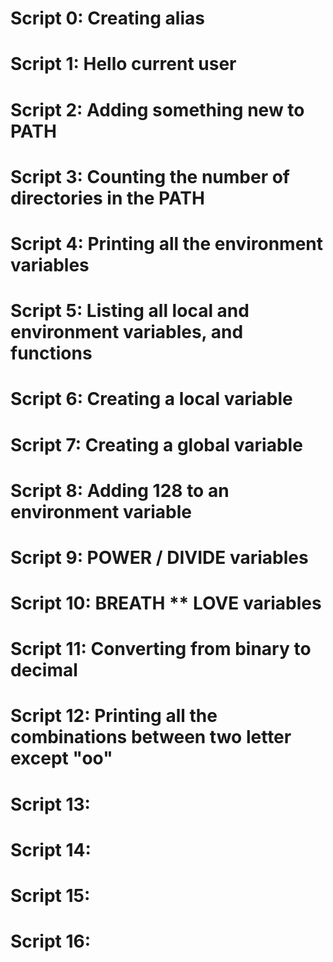 # Script 0: Creating alias 
# Script 1: Hello current user
# Script 2: Adding something new to PATH
# Script 3: Counting the number of directories in the PATH
# Script 4: Printing all the environment variables
# Script 5: Listing all local and environment variables, and functions
# Script 6: Creating a local variable
# Script 7: Creating a global variable
# Script 8: Adding 128 to an environment variable
# Script 9: POWER / DIVIDE variables
# Script 10: BREATH ** LOVE variables
# Script 11: Converting from binary to decimal
# Script 12: Printing all the combinations between two letter except "oo"
# Script 13:  
# Script 14: 
# Script 15: 
# Script 16:  

